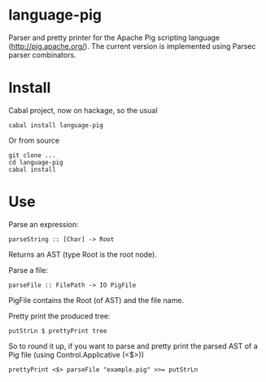 # language-pig #

Parser and pretty printer for the Apache Pig scripting language (http://pig.apache.org/). The current version is implemented using Parsec parser combinators.

# Install #

Cabal project, now on hackage, so the usual

```
cabal install language-pig
```

Or from source

```
git clone ...
cd language-pig
cabal install
```

# Use #

Parse an expression:

```
parseString :: [Char] -> Root
```

Returns an AST (type Root is the root node).

Parse a file:
```
parseFile :: FilePath -> IO PigFile
```
PigFile contains the Root (of AST) and the file name.

Pretty print the produced tree:
```
putStrLn $ prettyPrint tree
```

So to round it up, if you want to parse and pretty print the parsed AST of a Pig file (using Control.Applicative (<$>))

```
prettyPrint <$> parseFile "example.pig" >>= putStrLn
```
